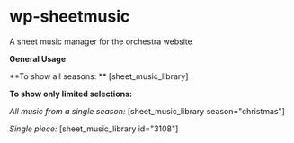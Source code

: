 # wp-sheetmusic
A sheet music manager for the orchestra website

**General Usage**

**To show all seasons: **
[sheet_music_library]

**To show only limited selections:**

_All music from a single season:_
[sheet_music_library season="christmas"]

_Single piece:_
[sheet_music_library id="3108"]


